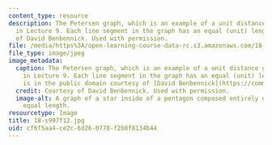 ```yaml
---
content_type: resource
description: The Petersen graph, which is an example of a unit distance graph as discussed
  in Lecture 9. Each line segment in the graph has an equal (unit) length. Courtesy
  of David Benbennick. Used with permission.
file: /media/https%3A/open-learning-course-data-rc.s3.amazonaws.com/18-s997-the-polynomial-method-fall-2012/cf6f5aa4ce2c6d260778f2b8f8134b44_18-s997f12.jpg
file_type: image/jpeg
image_metadata:
  caption: The Petersen graph, which is an example of a unit distance graph as discussed
    in Lecture 9. Each line segment in the graph has an equal (unit) length. (Image
    is in the public domain courtesy of [David Benbennick](https://commons.wikimedia.org/wiki/File:Petersen_graph,_unit_distance.svg).)
  credit: Courtesy of David Benbennick. Used with permission.
  image-alt: A graph of a star inside of a pentagon composed entirely of lines of
    equal length.
resourcetype: Image
title: 18-s997f12.jpg
uid: cf6f5aa4-ce2c-6d26-0778-f2b8f8134b44
---
```

